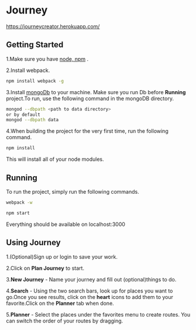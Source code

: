 # Journey
https://journeycreator.herokuapp.com/

## Getting Started
1.Make sure you have [node, npm](https://nodejs.org/en/) .

2.Install webpack.

```bash
npm install webpack -g
```

3.Install [mongoDb](https://docs.mongodb.com/getting-started/shell/tutorial/install-mongodb-on-os-x/) to your machine.
Make sure you run Db before **Running** project.To run, use the following command in the mongoDB directory.
```bash
mongod --dbpath <path to data directory>
or by default
mongod --dbpath data
```
4.When building the project for the very first time, run the following command.
```bash
npm install
```

This will install all of your node modules.

## Running
To run the project, simply run the following commands.
```bash
webpack -w
```
```bash
npm start
```
Everything should be available on localhost:3000

## Using Journey

1.(Optional)Sign up or login to save your work.

2.Click on **Plan Journey** to start.

3.**New Journey** - Name  your journey and fill out (optional)things to do.

4.**Search** - Using the two search bars, look up for places you want to go.Once you see results, click on the **heart** icons to add them to your favorite.Click on the **Planner** tab when done.

5.**Planner** - Select the places under the favorites menu to create routes. You can switch the order of your routes by dragging.
